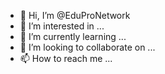 - 👋 Hi, I’m @EduProNetwork
- 👀 I’m interested in ...
- 🌱 I’m currently learning ...
- 💞️ I’m looking to collaborate on ...
- 📫 How to reach me ...

<!---
EduProNetwork/EduProNetwork is a ✨ special ✨ repository because its `README.md` (this file) appears on your GitHub profile.
You can click the Preview link to take a look at your changes.
--->
